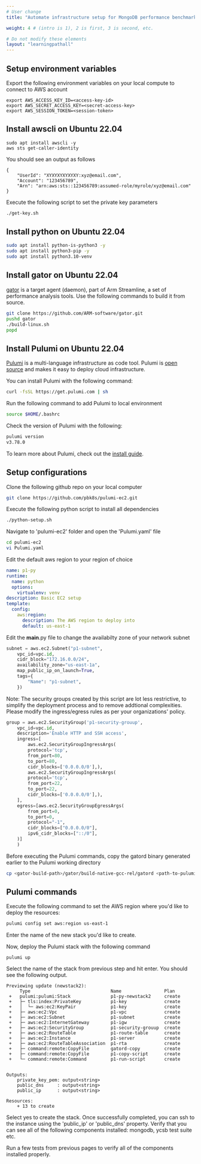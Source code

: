 ```yaml
---
# User change
title: "Automate infrastructure setup for MongoDB performance benchmarking with Pulumi"

weight: 4 # (intro is 1), 2 is first, 3 is second, etc.

# Do not modify these elements
layout: "learningpathall"
---
```


## Setup environment variables

Export the following environment variables on your local compute to connect to AWS account
```console
export AWS_ACCESS_KEY_ID=<access-key-id>
export AWS_SECRET_ACCESS_KEY=<secret-access-key>
export AWS_SESSION_TOKEN=<session-token>
```

## Install awscli on Ubuntu 22.04
```console
sudo apt install awscli -y
aws sts get-caller-identity
```

You should see an output as follows
```output
{
    "UserId": "XYXYXYXYXYXY:xyz@email.com",
    "Account": "123456789",
    "Arn": "arn:aws:sts::123456789:assumed-role/myrole/xyz@email.com"
}
```
Execute the following script to set the private key parameters
```bash
./get-key.sh
```

## Install python on Ubuntu 22.04
```bash
sudo apt install python-is-python3 -y
sudo apt install python3-pip -y
sudo apt install python3.10-venv
```

## Install gator on Ubuntu 22.04
[gator](https://github.com/ARM-software/gator) is a target agent (daemon), part of Arm Streamline, a set of performance analysis tools. Use the following commands to build it from source.

```bash
git clone https://github.com/ARM-software/gator.git
pushd gator
./build-linux.sh
popd
```

## Install Pulumi on Ubuntu 22.04
[Pulumi](https://www.pulumi.com/) is a multi-language infrastructure as code tool. Pulumi is [open source](https://github.com/pulumi/pulumi) and makes it easy to deploy cloud infrastructure.

You can install Pulumi with the following command:

```bash
curl -fsSL https://get.pulumi.com | sh
```
Run the following command to add Pulumi to local environment
```bash
source $HOME/.bashrc
```
Check the version of Pulumi with the following:

```bash
pulumi version
v3.78.0
```
To learn more about Pulumi, check out the [install guide](https://learn.arm.com/install-guides/pulumi/).

## Setup configurations 

Clone the following github repo on your local computer

```bash
git clone https://github.com/pbk8s/pulumi-ec2.git
```

Execute the following python script to install all dependencies

```bash
./python-setup.sh
```

Navigate to 'pulumi-ec2' folder and open the 'Pulumi.yaml' file

```bash
cd pulumi-ec2
vi Pulumi.yaml
```

Edit the default aws region to your region of choice

```yaml
name: p1-py
runtime:
  name: python
  options:
    virtualenv: venv
description: Basic EC2 setup
template:
  config:
    aws:region:
      description: The AWS region to deploy into
      default: us-east-1
```

Edit the __main__.py file to change the availabilty zone of your network subnet

```python
subnet = aws.ec2.Subnet("p1-subnet",
    vpc_id=vpc.id,
    cidr_block="172.16.0.0/24",
    availability_zone="us-east-1a",
    map_public_ip_on_launch=True,
    tags={
        "Name": "p1-subnet",
    })
```

Note: The security groups created by this script are lot less restrictive, to simplify the deployment process and to remove addtional complexities. Please modify the ingress/egress rules as per your organizations' policy.

```python
group = aws.ec2.SecurityGroup('p1-security-grouup',
    vpc_id=vpc.id,
    description='Enable HTTP and SSH access',
    ingress=[
        aws.ec2.SecurityGroupIngressArgs(
        protocol='tcp',
        from_port=80,
        to_port=80,
        cidr_blocks=['0.0.0.0/0'],),
        aws.ec2.SecurityGroupIngressArgs(
        protocol='tcp',
        from_port=22,
        to_port=22,
        cidr_blocks=['0.0.0.0/0'],),
    ],
    egress=[aws.ec2.SecurityGroupEgressArgs(
        from_port=0,
        to_port=0,
        protocol="-1",
        cidr_blocks=["0.0.0.0/0"],
        ipv6_cidr_blocks=["::/0"],
    )]
    )
```

Before executing the Pulumi commands, copy the gatord binary generated earlier to the Pulumi working directory

```bash
cp <gator-build-path>/gator/build-native-gcc-rel/gatord <path-to-pulumi-working-directory>/pulumi-ec2/
```

## Pulumi commands 

Execute the following command to set the AWS region where you'd like to deploy the resources:

```bash
pulumi config set aws:region us-east-1
```
Enter the name of the new stack you'd like to create.

Now, deploy the Pulumi stack with the following command

```console
pulumi up
```
Select the name of the stack from previous step and hit enter. You should see the following output.

```output
Previewing update (newstack2):
     Type                              Name                Plan       
 +   pulumi:pulumi:Stack               p1-py-newstack2     create     
 +   ├─ tls:index:PrivateKey           p1-key              create     
 +   │  └─ aws:ec2:KeyPair             p1-key              create     
 +   ├─ aws:ec2:Vpc                    p1-vpc              create     
 +   ├─ aws:ec2:Subnet                 p1-subnet           create     
 +   ├─ aws:ec2:InternetGateway        p1-igw              create     
 +   ├─ aws:ec2:SecurityGroup          p1-security-grouup  create     
 +   ├─ aws:ec2:RouteTable             p1-route-table      create     
 +   ├─ aws:ec2:Instance               p1-server           create     
 +   ├─ aws:ec2:RouteTableAssociation  p1-rta              create     
 +   ├─ command:remote:CopyFile        gatord-copy         create     
 +   ├─ command:remote:CopyFile        p1-copy-script      create     
 +   └─ command:remote:Command         p1-run-script       create     


Outputs:
    private_key_pem: output<string>
    public_dns     : output<string>
    public_ip      : output<string>

Resources:
    + 13 to create
```
Select yes to create the stack. Once successfully completed, you can ssh to the instance using the 'public_ip' or 'public_dns' property. Verify that you can see all of the following components installed: mongodb, ycsb test suite etc.

Run a few tests from previous pages to verify all of the components installed properly.